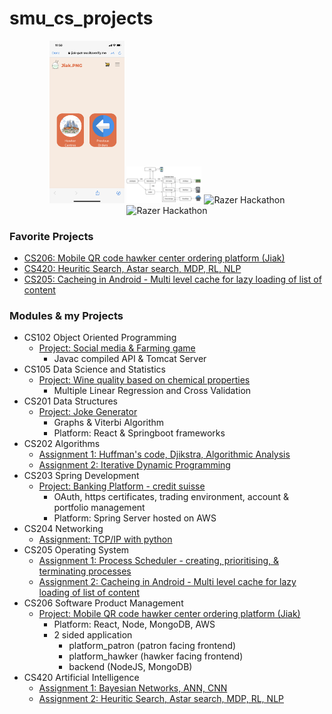 # smu_cs_projects

<p align="center">
  <img src="./206_software_product_management/platform_patron/pictures/IMG_1651.PNG" width="120" title="Razer Hackathon">
  <img src="./205_operating_systems/assignment_3/pictures/architecture.png" width="120" title="Razer Hackathon">
  <img src="./pictures/IMG_1653.PNG" width="120" title="Razer Hackathon">
  <img src="./pictures/IMG_1654.PNG" width="120" title="Razer Hackathon">
</p>

### Favorite Projects
- [CS206: Mobile QR code hawker center ordering platform (Jiak)](./206_software_product_management/platform_patron)
- [CS420: Heuritic Search, Astar search, MDP, RL, NLP](./420_artificial_intelligence/code_assignment_2)
- [CS205: Cacheing in Android - Multi level cache for lazy loading of list of content](./205_operating_systems/assignment_3)

### Modules & my Projects
- CS102 Object Oriented Programming
  - [Project: Social media & Farming game](./102_oop/final_project)
    - Javac compiled API & Tomcat Server
- CS105 Data Science and Statistics
  - [Project: Wine quality based on chemical properties](./105_data_science/wine-quality-jupyter)
    - Multiple Linear Regression and Cross Validation
- CS201 Data Structures
  - [Project: Joke Generator](./201_data_structures/final_project)
    - Graphs & Viterbi Algorithm
    - Platform: React & Springboot frameworks
- CS202 Algorithms
  - [Assignment 1: Huffman's code, Djikstra, Algorithmic Analysis](./202_algorithms/assignment_1)
  - [Assignment 2: Iterative Dynamic Programming](./202_algorithms/assignment_2)
- CS203 Spring Development
  - [Project: Banking Platform - credit suisse](./203_spring_development/final_project)
    - OAuth, https certificates, trading environment, account & portfolio management
    - Platform: Spring Server hosted on AWS
- CS204 Networking
  - [Assignment: TCP/IP with python](./204_networking/assignment_01339300)
- CS205 Operating System
  - [Assignment 1: Process Scheduler - creating, prioritising, & terminating processes](./205_operating_systems/assignment_1)
  - [Assignment 2: Cacheing in Android - Multi level cache for lazy loading of list of content](./205_operating_systems/assignment_3)
- CS206 Software Product Management
  - [Project: Mobile QR code hawker center ordering platform (Jiak)](./206_software_product_management/platform_patron)
    - Platform: React, Node, MongoDB, AWS
    - 2 sided application
      - platform_patron (patron facing frontend)
      - platform_hawker (hawker facing frontend)
      - backend (NodeJS, MongoDB)
- CS420 Artificial Intelligence
  - [Assignment 1: Bayesian Networks, ANN, CNN](./420_artificial_intelligence/assignment_1.pdf)
  - [Assignment 2: Heuritic Search, Astar search, MDP, RL, NLP](./420_artificial_intelligence/code_assignment_2)

